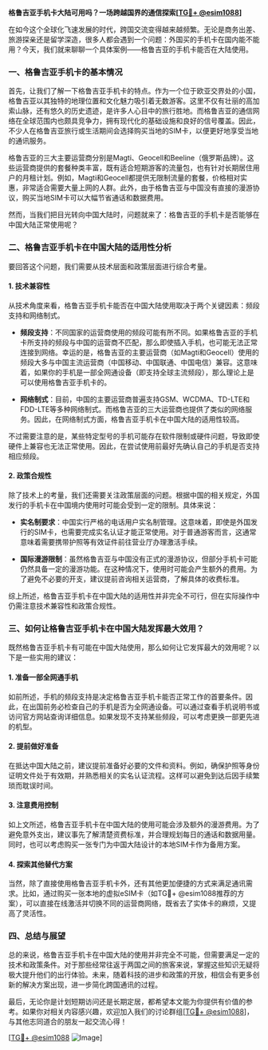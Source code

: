 **格鲁吉亚手机卡大陆可用吗？一场跨越国界的通信探索[[TG💪+ @esim1088](https://t.me/s/esim1088)]**

在如今这个全球化飞速发展的时代，跨国交流变得越来越频繁。无论是商务出差、旅游探亲还是留学深造，很多人都会遇到一个问题：外国买的手机卡在国内能不能用？今天，我们就来聊聊一个具体案例——格鲁吉亚的手机卡能否在大陆使用。

### 一、格鲁吉亚手机卡的基本情况

首先，让我们了解一下格鲁吉亚手机卡的特点。作为一个位于欧亚交界处的小国，格鲁吉亚以其独特的地理位置和文化魅力吸引着无数游客。这里不仅有壮丽的高加索山脉，还有悠久的历史遗迹，是许多人心目中的旅行胜地。而格鲁吉亚的通信网络在全球范围内也颇具竞争力，拥有现代化的基础设施和良好的信号覆盖。因此，不少人在格鲁吉亚旅行或生活期间会选择购买当地的SIM卡，以便更好地享受当地的通讯服务。

格鲁吉亚的三大主要运营商分别是Magti、Geocell和Beeline（俄罗斯品牌）。这些运营商提供的套餐种类丰富，既有适合短期游客的流量包，也有针对长期居住用户的月租计划。例如，Magti和Geocell都提供无限制流量的套餐，价格相对实惠，非常适合需要大量上网的人群。此外，由于格鲁吉亚与中国没有直接的漫游协议，购买当地SIM卡可以大幅节省通话和数据费用。

然而，当我们把目光转向中国大陆时，问题就来了：格鲁吉亚的手机卡是否能够在中国大陆正常使用呢？

### 二、格鲁吉亚手机卡在中国大陆的适用性分析

要回答这个问题，我们需要从技术层面和政策层面进行综合考量。

#### 1. 技术兼容性

从技术角度来看，格鲁吉亚手机卡能否在中国大陆使用取决于两个关键因素：频段支持和网络制式。

- **频段支持**：不同国家的运营商使用的频段可能有所不同。如果格鲁吉亚的手机卡所支持的频段与中国的运营商不匹配，那么即使插入手机，也可能无法正常连接到网络。幸运的是，格鲁吉亚的主要运营商（如Magti和Geocell）使用的频段大多与中国主流运营商（中国移动、中国联通、中国电信）兼容。这意味着，如果你的手机是一部全网通设备（即支持全球主流频段），那么理论上是可以使用格鲁吉亚手机卡的。

- **网络制式**：目前，中国的主要运营商普遍支持GSM、WCDMA、TD-LTE和FDD-LTE等多种网络制式。而格鲁吉亚的三大运营商也提供了类似的网络服务。因此，在网络制式方面，格鲁吉亚手机卡在中国大陆的适用性较高。

不过需要注意的是，某些特定型号的手机可能存在软件限制或硬件问题，导致即使硬件上兼容也无法正常使用。因此，在尝试使用前最好先确认自己的手机是否支持相应频段。

#### 2. 政策合规性

除了技术上的考量，我们还需要关注政策层面的问题。根据中国的相关规定，外国发行的手机卡在中国境内使用时可能会受到一定的限制。具体来说：

- **实名制要求**：中国实行严格的电话用户实名制管理。这意味着，即使是外国发行的SIM卡，也需要完成实名认证才能正常使用。对于普通游客而言，这通常意味着需要携带护照等有效证件前往营业厅办理激活手续。

- **国际漫游限制**：虽然格鲁吉亚与中国没有正式的漫游协议，但部分手机卡可能仍然具备一定的漫游功能。在这种情况下，使用时可能会产生额外的费用。为了避免不必要的开支，建议提前咨询相关运营商，了解具体的收费标准。

综上所述，格鲁吉亚手机卡在中国大陆的适用性并非完全不可行，但在实际操作中仍需注意技术兼容性和政策合规性。

### 三、如何让格鲁吉亚手机卡在中国大陆发挥最大效用？

既然格鲁吉亚手机卡有可能在中国大陆使用，那么如何让它发挥最大的效用呢？以下是一些实用的建议：

#### 1. 准备一部全网通手机

如前所述，手机的频段支持是决定格鲁吉亚手机卡能否正常工作的首要条件。因此，在出国前务必检查自己的手机是否为全网通设备。可以通过查看手机说明书或访问官方网站查询详细信息。如果发现不支持某些频段，可以考虑更换一部更先进的机型。

#### 2. 提前做好准备

在抵达中国大陆之前，建议提前准备好必要的文件和资料。例如，确保护照等身份证明文件处于有效期，并熟悉相关的实名认证流程。这样可以避免到达后因手续繁琐而耽误时间。

#### 3. 注意费用控制

如上文所述，格鲁吉亚手机卡在中国大陆的使用可能会涉及额外的漫游费用。为了避免意外支出，建议事先了解清楚资费标准，并合理规划每日的通话和数据用量。同时，也可以考虑购买一张专门为中国大陆设计的本地SIM卡作为备用方案。

#### 4. 探索其他替代方案

当然，除了直接使用格鲁吉亚手机卡外，还有其他更加便捷的方式来满足通讯需求。比如，通过购买一张本地的虚拟eSIM卡（如TG💪+ @esim1088推荐的方案），可以直接在线激活并切换不同的运营商网络，既省去了实体卡的麻烦，又提高了灵活性。

### 四、总结与展望

总的来说，格鲁吉亚手机卡在中国大陆的使用并非完全不可能，但需要满足一定的技术和政策条件。对于那些经常往返于两国之间的旅客来说，掌握这些知识无疑将极大提升他们的出行体验。未来，随着科技的进步和政策的开放，相信会有更多创新的解决方案出现，进一步简化跨国通讯的过程。

最后，无论你是计划短期访问还是长期定居，都希望本文能为你提供有价值的参考。如果你对相关内容感兴趣，欢迎加入我们的讨论群组[[TG💪+ @esim1088](https://t.me/s/esim1088)]，与其他志同道合的朋友一起交流心得！

[[TG💪+ @esim1088](https://t.me/s/esim1088) ![Image](https://i.postimg.cc/4NQfJmqS/Snipaste-2025-05-13-00-14-12.png)]